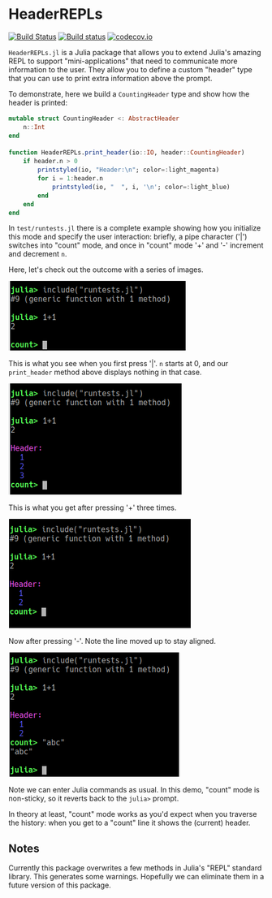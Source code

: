 # HeaderREPLs

[![Build Status](https://travis-ci.org/timholy/HeaderREPLs.jl.svg?branch=master)](https://travis-ci.org/timholy/HeaderREPLs.jl)
[![Build status](https://ci.appveyor.com/api/projects/status/e1xnsj4e5q9308y6/branch/master?svg=true)](https://ci.appveyor.com/project/timholy/revise-jl/branch/master)
[![codecov.io](http://codecov.io/github/timholy/HeaderREPLs.jl/coverage.svg?branch=master)](http://codecov.io/github/timholy/HeaderREPLs.jl?branch=master)

`HeaderREPLs.jl` is a Julia package that allows you to extend Julia's amazing REPL
to support "mini-applications" that need to communicate more information to the user.
They allow you to define a custom "header" type that you can use to print extra
information above the prompt.

To demonstrate, here we build a `CountingHeader` type and show how the header is printed:

```julia
mutable struct CountingHeader <: AbstractHeader
    n::Int
end

function HeaderREPLs.print_header(io::IO, header::CountingHeader)
    if header.n > 0
        printstyled(io, "Header:\n"; color=:light_magenta)
        for i = 1:header.n
            printstyled(io, "  ", i, '\n'; color=:light_blue)
        end
    end
end
```

In `test/runtests.jl` there is a complete example showing how you initialize this
mode and specify the user interaction: briefly, a pipe character ('|') switches into
"count" mode, and once in "count" mode '+' and '-' increment and decrement `n`.

Here, let's check out the outcome with a series of images.

![entry](images/screenshot1.png)

This is what you see when you first press '|'.
`n` starts at 0, and our `print_header` method above displays nothing in that case.

![plusses](images/screenshot2.png)

This is what you get after pressing '+' three times.

![minus](images/screenshot3.png)

Now after pressing '-'. Note the line moved up to stay aligned.

![enter](images/screenshot4.png)

Note we can enter Julia commands as usual.
In this demo, "count" mode is non-sticky, so it reverts back to the `julia>` prompt.

In theory at least, "count" mode works as you'd expect when you traverse the
history: when you get to a "count" line it shows the (current) header.


## Notes

Currently this package overwrites a few methods in Julia's "REPL" standard library.
This generates some warnings.
Hopefully we can eliminate them in a future version of this package.
